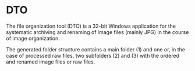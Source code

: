 # DTO
The file organization tool (DTO) is a 32-bit Windows application for the systematic archiving and renaming of image files (mainly JPG) in the course of image organization.

 The generated folder structure contains a main folder (1) and one or, in the case of processed raw files, two subfolders (2) and (3) with the ordered and renamed image files or raw files.

